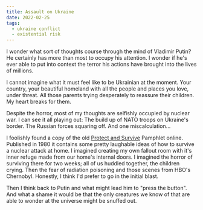 ```yaml
---
title: Assault on Ukraine
date: 2022-02-25
tags:
  - ukraine conflict
  - existential risk
---
```

I wonder what sort of thoughts course through the mind of Vladimir Putin? He certainly has more than most to occupy his attention. I wonder if he's ever able to put into context the terror his actions have brought into the lives of millions. 

I cannot imagine what it must feel like to be Ukrainian at the moment. Your country, your beautiful homeland with all the people and places you love, under threat. All those parents trying desperately to reassure their children. My heart breaks for them. 

Despite the horror, most of my thoughts are selfishly occupied by nuclear war. I can see it all playing out: The build up of NATO troops on Ukraine's border. The Russian forces squaring off. And one miscalculation…

I foolishly found a copy of the old [Protect and Survive](https://digitalarchive.wilsoncenter.org/document/110193.pdf) Pamphlet online. Published in 1980 it contains some pretty laughable ideas of how to survive a nuclear attack at home. I imagined creating my own fallout room with it's inner refuge made from our home's internal doors. I imagined the horror of surviving there for two weeks; all of us huddled together, the children crying. Then the fear of radiation poisoning and those scenes from HBO's Chernobyl. Honestly, I think I'd prefer to go in the initial blast. 

Then I think back to Putin and what might lead him to "press the button". And what a shame it would be that the only creatures we know of that are able to wonder at the universe might be snuffed out. 